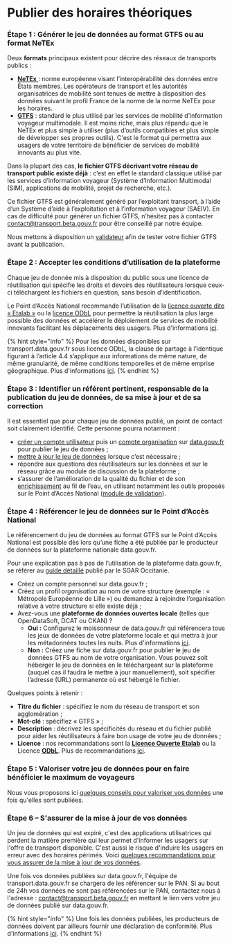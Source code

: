 # Publier des horaires théoriques

### Étape 1 : Générer le jeu de données au format GTFS ou au format NeTEx

Deux **formats** principaux existent pour décrire des réseaux de transports publics :

* [**NeTEx** ](https://normes.transport.data.gouv.fr/posts/elements\_communs/): norme européenne visant l’interopérabilité des données entre États membres. Les opérateurs de transport et les autorités organisatrices de mobilité sont tenues de mettre à disposition des données suivant le profil France de la norme de la norme NeTEx pour les horaires.
* [**GTFS**](https://developers.google.com/transit/gtfs/) : standard le plus utilisé par les services de mobilité d’information voyageur multimodale. Il est moins riche, mais plus répandu que le NeTEx et plus simple à utiliser (plus d’outils compatibles et plus simple de développer ses propres outils). C'est le format qui permettra aux usagers de votre territoire de bénéficier de services de mobilité innovants au plus vite.

Dans la plupart des cas, **le fichier GTFS décrivant votre réseau de transport public existe déjà** : c’est en effet le standard classique utilisé par les services d’information voyageur (Système d’Information Multimodal (SIM), applications de mobilité, projet de recherche, etc.).&#x20;

Ce fichier GTFS est généralement généré par l’exploitant transport, à l’aide d’un Système d’aide à l’exploitation et à l’information voyageur (SAEIV). En cas de difficulté pour générer un fichier GTFS, n’hésitez pas à contacter [contact@transport.beta.gouv.fr](mailto:contact@transport.beta.gouv.fr) pour être conseillé par notre équipe.

Nous mettons à disposition un [validateur](https://transport.data.gouv.fr/validation) afin de tester votre fichier GTFS avant la publication.

### Étape 2 : Accepter les conditions d’utilisation de la plateforme

Chaque jeu de donnée mis à disposition du public sous une licence de réutilisation qui spécifie les droits et devoirs des réutilisateurs lorsque ceux-ci téléchargent les fichiers en question, sans besoin d’identification.

Le Point d’Accès National recommande l’utilisation de la  [licence ouverte dite « Etalab »](https://www.etalab.gouv.fr/wp-content/uploads/2014/05/Licence\_Ouverte.pdf) ou la [licence ODbL](https://vvlibri.org/fr/licence/odbl-10/legalcode/unofficial) pour permettre la réutilisation la plus large possible des données et accélérer le déploiement de services de mobilité innovants facilitant les déplacements des usagers. Plus d'informations [ici](https://doc.transport.data.gouv.fr/presentation-et-mode-demploi-du-pan/conditions-dutilisation-des-donnees).

{% hint style="info" %}
&#x20;Pour les données disponibles sur transport.data.gouv.fr sous licence ODbL, la clause de partage à l’identique figurant à l’article 4.4 s’applique aux informations de même nature, de même granularité, de même conditions temporelles et de même emprise géographique. Plus d'informations [ici](https://doc.transport.data.gouv.fr/presentation-et-mode-demploi-du-pan/conditions-dutilisation-des-donnees/licence-odbl#conditions-particulieres-dutilisation).
{% endhint %}

### Étape 3 : Identifier un référent pertinent, responsable de la publication du jeu de données, de sa mise à jour et de sa correction

Il est essentiel que pour chaque jeu de données publié, un point de contact soit clairement identifié. Cette personne pourra notamment :

* [créer un compte utilisateur](https://doc.transport.data.gouv.fr/producteurs/comment-et-pourquoi-les-producteurs-de-donnees-utilisent-ils-le-pan/creer-un-compte-utilisateur-sur-data.gouv.fr) puis un [compte organisation](https://doc.transport.data.gouv.fr/producteurs/comment-et-pourquoi-les-producteurs-de-donnees-utilisent-ils-le-pan/creer-une-organisation-sur-data.gouv.fr) sur [data.gouv.fr](https://data.gouv.fr/) pour publier le jeu de données ;
* [mettre à jour le jeu de données](https://doc.transport.data.gouv.fr/producteurs/mettre-a-jour-des-donnees) lorsque c’est nécessaire ;
* répondre aux questions des réutilisateurs sur les données et sur le réseau grâce au module de discussion de la plateforme ;
* s’assurer de l’amélioration de la qualité du fichier et de son [enrichissement](https://doc.transport.data.gouv.fr/producteurs/operateurs-de-transport-regulier-de-personnes/mise-en-qualite-des-donnees-gtfs) au fil de l’eau, en utilisant notamment les outils proposés sur le Point d’Accès National ([module de validation](https://transport.data.gouv.fr/validation)).

### Étape 4 : Référencer le jeu de données sur le Point d’Accès National

Le référencement du jeu de données au format GTFS sur le Point d’Accès National est possible dès lors qu’une fiche a été publiée par le producteur de données sur la plateforme nationale data.gouv.fr.&#x20;

Pour une explication pas à pas de l’utilisation de la plateforme data.gouv.fr, se référer au [guide détaillé](http://www.opendatalab.fr/images/doc/Tuto\_chargement\_donnees\_Opendata\_v2.pdf) publié par le SGAR Occitanie.

* Créez un compte personnel sur data.gouv.fr ;
* Créez un profil _organisation_ au nom de votre structure (exemple : « Métropole Européenne de Lille ») ou demandez à rejoindre l’organisation relative à votre structure si elle existe déjà ;
* Avez-vous une **plateforme de données ouvertes locale** (telles que OpenDataSoft, DCAT ou CKAN) ?
  * **Oui :** Configurez le moissonneur de data.gouv.fr qui référencera tous les jeux de données de votre plateforme locale et qui mettra à jour les métadonnées toutes les nuits. Plus d'informations [ici](https://doc.data.gouv.fr/jeux-de-donnees/demander-a-datagouvfr-de-moisonner-votre-site/).
  * **Non :** Créez une fiche sur data.gouv.fr pour publier le jeu de données GTFS au nom de votre organisation. Vous pouvez soit héberger le jeu de données en le téléchargeant sur la plateforme (auquel cas il faudra le mettre à jour manuellement), soit spécifier l’adresse (URL) permanente où est hébergé le fichier.

Quelques points à retenir :

* **Titre du fichier** : spécifiez le nom du réseau de transport et son agglomération ;
* **Mot-clé** : spécifiez « GTFS » ;
* **Description** : décrivez les spécificités du réseau et du fichier publié pour aider les réutilisateurs à faire bon usage de votre jeu de données ;
* **Licence** : nos recommandations sont la [**Licence Ouverte Etalab**](https://www.etalab.gouv.fr/wp-content/uploads/2017/04/ETALAB-Licence-Ouverte-v2.0.pdf) ou la Licence [**ODbL**](https://opendatacommons.org/licenses/odbl/summary/). Plus de recommandations [ici](https://doc.transport.data.gouv.fr/presentation-et-mode-demploi-du-pan/conditions-dutilisation-des-donnees).

### Étape 5 : Valoriser votre jeu de données pour en faire bénéficier le maximum de voyageurs

Nous vous proposons ici [quelques conseils pour valoriser vos données](jai-publie-un-fichier-gtfs.-et-maintenant.md) une fois qu'elles sont publiées.&#x20;

### Étape 6 – S'assurer de la mise à jour de vos données

Un jeu de données qui est expiré, c'est des applications utilisatrices qui perdent la matière première qui leur permet d'informer les usagers sur l'offre de transport disponible. C'est aussi le risque d'induire les usagers en erreur avec des horaires périmés. Voici [quelques recommandations pour vous assurer de la mise à jour de vos données](../mettre-a-jour-des-donnees.md).&#x20;



Une fois vos données publiées sur data.gouv.fr, l'équipe de transport.data.gouv.fr se chargera de les référencer sur le PAN. Si au bout de 24h vos données ne sont pas référencées sur le PAN, contactez nous à l'adresse : contact@transport.beta.gouv.fr en mettant le lien vers votre jeu de données publié sur data.gouv.fr.&#x20;

{% hint style="info" %}
Une fois les données publiées, les producteurs de données doivent par ailleurs fournir une déclaration de conformité. Plus d'informations [ici](https://doc.transport.data.gouv.fr/presentation-et-mode-demploi-du-pan/declaration-de-conformite#vous-etes-producteur-de-donnees).&#x20;
{% endhint %}

[\
](https://transport.data.gouv.fr/guide#mail\_form)
